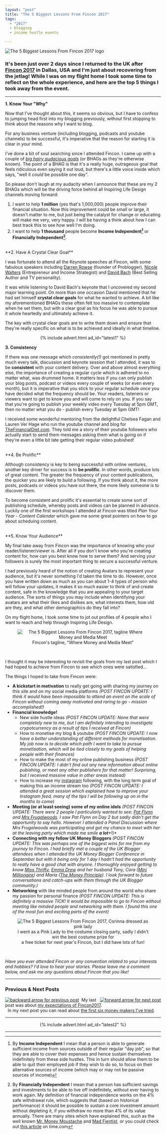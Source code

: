 ```yaml
---
layout: "post"
title: "The 5 Biggest Lessons From Fincon 2017"
tags:
  - "2017"
  - blogging
  - income hustle events

---
```


<img src='/i/Fincon17_logo.jpg' alt='The 5 Biggest Lessons From Fincon 2017 logo' />


### It's been just over 2 days since I returned to the UK after <a href="https://finconexpo.com/" target="_blank">Fincon 2017</a> in Dallas, USA and I'm just about recovering from the jetlag! While I was on my flight home I took some time to reflect on the whole experience, and here are the top 5 things I took away from the event.

***  

**1. Know Your "Why"**

Now that I've thought about this, it seems so obvious, but I have to confess to jumping head first into my blogging previously, without first stopping to think about the reasons why I want to blog.

For any business venture (including blogging, podcasts and youtube channels) to be successful, it's imperative that the reason for starting it is clear in your mind.

I've done a bit of soul searching since I attended Fincon. I came up with a couple of <a href="https://en.wikipedia.org/wiki/Big_Hairy_Audacious_Goal" target="_blank">*big hairy audacious goals*</a> (or BHAGs as they're otherwise known). The point of a BHAG is that it's a really huge, outrageous goal that feels ridiculous even saying it out loud, but there's a little voice inside which says, "well it *could* be possible one day".

So please don't laugh at my audacity when I announce that these are my 2 BHAGs which will be the driving force behind all Inspiring Life Design channels moving forward:

1. I want to help **1 million** (yes that's 1,000,000) people improve their financial situation. Now this improvement could be small or large, it doesn't matter to me, but just being the catalyst for change or educating will make me very, very happy. I will be having a think about how I can best track this to see how well I'm doing.
2. I want to help **1 thousand** people become **Income Independent[^1]** or **Financially Independent[^2]**.

[^1]: By **Income Independent** I mean that a person is able to generate sufficient income from sources outside of their regular "day job", so that they are able to cover their expenses and hence sustain themselves indefinitely from these side hustles. This in turn should allow them to be able to quit their employed job if they wish to do so, to focus on their alternative sources of income (which may or may not be passive sources of income)

[^2]: By **Financially Independent** I mean that a person has sufficient savings and investments to be able to live off indefinitely, without ever having to work again. My definition of financial independence works on the 4% safe withdrawal rule, which suggests that (based on historical performance) it should be possible to sustain a core investment amount without depleting it, if you withdraw no more than 4% of its value annually. There are many sites which have explained this, such as the well known <a href="http://www.mrmoneymustache.com/2012/05/29/how-much-do-i-need-for-retirement/" target="_blank">Mr. Money Moustache</a> and <a href="http://www.madfientist.com/safe-withdrawal-rate/" target="_blank">Mad Fientist</a>, or you could check out <a href="http://time.com/money/4689984/safe-withdrawal-rate-retirement/" target="_blank">this article</a> on time.com

<br>
**2. Have A Crystal Clear Goal**

I was fortunate to attend all the Keynote speeches at Fincon, with some fabulous speakers including <a href="https://problogger.com/start-here/" target="_blank">Darren Rowse</a> (founder of Problogger), <a href="http://www.nicolewalters.tv/blog/" target="_blank">Nicole Walters</a> (Entrepreneur and Income Strategist) and <a href="https://davidbach.com/" target="_blank">David Bach</a> (Best Selling Author and TV personality).

It was while listening to David Bach's keynote that I uncovered my second major learning point. On more than one occasion David mentioned that he had set himself **crystal clear goals** for what he wanted to achieve. A bit like my aforementioned BHAGs these often felt too massive to contemplate when he set them, but with a clear goal as his focus he was able to pursue it whole heartedly and ultimately achieve it.

The key with crystal clear goals are to write them down and ensure that they're really specific on what is to be achieved and ideally in what timeline.

<!-- START ADVERTISER: Latest ad 1 -->
<center>
{% include advert.html ad_id="latest1" %}
</center>
<!-- END ADVERTISER: Latest 1 -->

**3. Consistency**

If there was one message which *consistently(!)* got mentioned in pretty much every talk, discussion and keynote session that I attended, it was to be **consistent** with your content delivery. Over and above almost everything else, the importance of creating a regular cycle which is adhered to no matter what, was drummed home. It matters less if you can only publish your blog posts, podcast or videos every couple of weeks (or even every month), but it is imperative that you stick to your regular schedule once you have decided what the frequency should be. Your readers, listeners or viewers want to get to know you and will come to rely on you. If you say that you're going to publish your weekly video every Tuesday at 5pm GMT, then no matter what you do - publish every Tuesday at 5pm GMT!

I received some wonderful mentoring from the delightful Chelsea Fagan and Lauren Ver Hage who run the youtube channel and blog for <a href="http://thefinancialdiet.com/community/" target="_blank">TheFinancialDiet.com</a>. They told me a story of their youtube followers who actually start to send them messages asking them what is going on if they're even a little bit late getting their regular video pubished!

<br>
**4. Be Prolific**

Although consistency is key to being successful with online ventures, another key driver for success is to **be prolific**. In other words, produce lots of great content. The greater the frequency of your content publications, the quicker you are likely to build a following. If you think about it, the more posts, podcasts or videos you have out there, the more likely someone is to discover them.

To become consistent and prolific it's essential to create some sort of publishing schedule, whereby posts and videos can be planned in advance. Luckily one of the first workshops I attended at Fincon was titled *Plan Your Year - Content Calendar* which gave me some great pointers on how to go about scheduing content.

<br>
**5. Know Your Audience**

My final take away from Fincon was the importance of knowing who your reader/listener/viewer is. After all if you don't know who you're creating content for, how can you best know how to serve them? And serving your followers is surely the most important thing to secure a successful venture.

I had previously heard of the notion of creating Avatars to represent your audience, but it's never something I'd taken the time to do. However, once you have written down as much as you can about 1-4 types of person who will follow your updates, it makes it so much easier to think of and create content, safe in the knowledge that you are appealing to your target audience. The sorts of things you may include when identifying your avatars are what their likes and dislikes are, what interests them, how old are they, and what other demographics do they fall into?

On my flight home, I took some time to jot out profiles of 4 people who I want to reach and help through Inspiring Life Design.

<center>
<figure>
    <img src='/i/Fincon_sign.jpg' alt='The 5 Biggest Lessons From Fincon 2017, tagline Where Money and Media Meet' />
    <figcaption>Fincon's tagline, "Where Money and Media Meet"</figcaption>
</figure>
</center>
<br>

I thought it may be interesting to revisit the goals from my last post which I had hoped to achieve from Fincon to see which ones were satisfied...


The things I hoped to take from Fincon were:

- **A kickstart in motivation** to really get going with sharing my journey on this site and on my social media platforms *(POST FINCON UPDATE: I think it would have been impossible to attend an event on the scale of Fincon without coming away motivated and raring to go - mission accomplished!)*
- **Financial knowledge!**
	- New side hustle ideas *(POST FINCON UPDATE: None that were completely new to me, but I am definitely intending to investigate crypotcurrency as a result of tips I received at Fincon)*
	- How to monetise my blog & youtube *(POST FINCON UPDATE: I now have a better understanding of different methods for monetisation. My job now is to decide which path I want to take to pursue monetisation, which will be tied closely to my goals of helping people with their finances)*
	- How to make the most of my online publishing business *(POST FINCON UPDATE: I didn't find out any new information about online pubishing, or meet any other publishers for that matter! Surprising, but I received massive value in other areas instead)*
	- How to increase my <a href="https://www.instagram.com/inspiringlifedesign/" target="_blank">instagram</a> following, with the long term goal of making this an income stream too *(POST FINCON UPDATE: I attended a great session which explained how to improve your Instagram feed, many of the tips I will be following up on in the months to come)*
- **Meeting (or at least seeing) some of my online idols** *(POST FINCON UPDATE: There were 2 people I particularly wanted to see: <a href="https://www.smartpassiveincome.com/about/" target="_blank">Pat Flynn</a> and <a href="http://www.frugalwoods.com/2014/07/16/more-than-you-ever-wanted-to-know-about-the-frugalwoods-family/" target="_blank">Mrs Frugalwoods</a>. I saw Pat Flynn on Day 2 but sadly didn't get the opportunity to say hello. However I attended a Panel Discussion where Mrs Frugalwoods was participating and got my chance to meet with her at the leaving party which made me smile* ***a lot****!)*
- **Connecting with my fellow UK Money Bloggers** *(POST FINCON UPDATE: This was perhaps one of the biggest wins for me from my journey to Fincon. I had briefly met a couple of the UK Blogger attendees when I attended the UK Money Blogger Conference in September but with it being only for 1 day I hadn't had the opportunity to really have a good chat with anyone. I thoroughly enjoyed getting to know <a href="https://www.miss-thrifty.co.uk/" target="_blank">Miss Thrifty</a>, <a href="https://emmadrew.info/" target="_blank">Emma Drew</a> and her husband Tony, Cora (<a href="https://theminimillionaire.com/" target="_blank">Mini Millionaire</a>) and Maria (<a href="https://www.themoneyprinciple.co.uk/about-us/" target="_blank">The Money Principle</a>). I look forward to future conversations and catch-ups with them through the UK Blogger community.)*
- **Networking** with like minded people from around the world who share my passion for personal finance *(POST FINCON UPDATE: This is definitely a massive TICK! It would be impossible to go to Fincon without meeting like minded people and networking with them. I found this one of the most fun and exciting parts of the event)*

<center>
<figure>
    <img src='/i/Fincon_pink_lady.jpg' alt='The 5 Biggest Lessons From Fincon 2017, Corinna dressed as pink lady' />
    <figcaption>I went as a Pink Lady to the costume closing party, sadly I didn't win the best costume prize for<br>a free ticket for next year's Fincon, but I did have lots of fun!</figcaption>
</figure>
</center>
<br>

*Have you ever attended Fincon or any convention related to your interests and hobbies? I'd love to hear your stories. Please leave me a comment below, and ask me any questions about Fincon that you like!*

***

### Previous & Next Posts

<a href="/posts/Dallas-2017-Fincon.html" style="float: left"><img src='/i/backward.png' alt='backward arrow for previous post' /></a> &nbsp;
<a href="/posts/first-six-money-makers.html" style="float: right"><img src='/i/forward.png' alt='forward arrow for next post' /></a>
My last post was about [my expectations of Fincon2017](/posts/Dallas-2017-Fincon.html).<br>
&nbsp;&nbsp;In my next post you can read about [the first six money makers I've tried](/posts/first-six-money-makers.html).

***

<!-- START ADVERTISER: Latest ad 2 -->
<center>
{% include advert.html ad_id="latest2" %}
</center>
<!-- END ADVERTISER: Latest 2 -->

***
